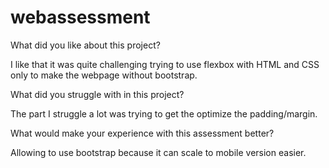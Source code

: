 # webassessment

What did you like about this project?

I like that it was quite challenging trying to use flexbox with HTML and CSS only to make the webpage without bootstrap.



What did you struggle with in this project?

The part I struggle a lot was trying to get the optimize the padding/margin.



What would make your experience with this assessment better?

Allowing to use bootstrap because it can scale to mobile version easier.
